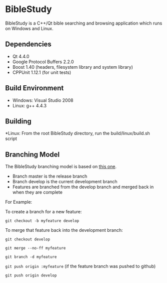 BibleStudy
==========
BibleStudy is a C++/Qt bible searching and browsing application which runs on Windows and Linux.

Dependencies
------------
* Qt 4.4.0
* Google Protocol Buffers 2.2.0
* Boost 1.40 (headers, filesystem library and system library)
* CPPUnit 1.12.1 (for unit tests)

Build Environment
-----------------
* Windows: Visual Studio 2008
* Linux: g++ 4.4.3

Building
-------
*Linux: From the root BibleStudy directory, run the build/linux/build.sh script

Branching Model
---------------
The BibleStudy branching model is based on [this one](http://nvie.com/posts/a-successful-git-branching-model/).

* Branch master is the release branch
* Branch develop is the current development branch
* Features are branched from the develop branch and merged back in when they are complete

For Example:

To create a branch for a new feature:

`git checkout -b myfeature develop`

To merge that feature back into the development branch:

`git checkout develop`

`git merge --no-ff myfeature`

`git branch -d myfeature`

`git push origin :myfeature` (if the feature branch was pushed to github)

`git push origin develop`
